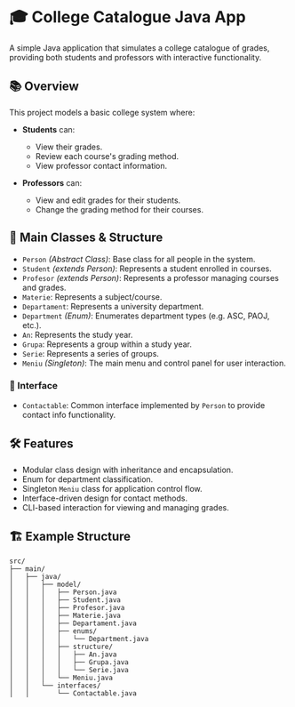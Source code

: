 # 🎓 College Catalogue Java App

A simple Java application that simulates a college catalogue of grades, providing both students and professors with interactive functionality.

## 📚 Overview

This project models a basic college system where:

- **Students** can:
  - View their grades.
  - Review each course's grading method.
  - View professor contact information.

- **Professors** can:
  - View and edit grades for their students.
  - Change the grading method for their courses.

## 🧩 Main Classes & Structure

- `Person` *(Abstract Class)*: Base class for all people in the system.
- `Student` *(extends Person)*: Represents a student enrolled in courses.
- `Profesor` *(extends Person)*: Represents a professor managing courses and grades.
- `Materie`: Represents a subject/course.
- `Departament`: Represents a university department.
- `Department` *(Enum)*: Enumerates department types (e.g. ASC, PAOJ, etc.).
- `An`: Represents the study year.
- `Grupa`: Represents a group within a study year.
- `Serie`: Represents a series of groups.
- `Meniu` *(Singleton)*: The main menu and control panel for user interaction.

### 🧩 Interface

- `Contactable`: Common interface implemented by `Person` to provide contact info functionality.

## 🛠️ Features

- Modular class design with inheritance and encapsulation.
- Enum for department classification.
- Singleton `Meniu` class for application control flow.
- Interface-driven design for contact methods.
- CLI-based interaction for viewing and managing grades.

## 🏗️ Example Structure

```text
src/
├── main/
│   ├── java/
│   │   ├── model/
│   │   │   ├── Person.java
│   │   │   ├── Student.java
│   │   │   ├── Profesor.java
│   │   │   ├── Materie.java
│   │   │   ├── Departament.java
│   │   │   ├── enums/
│   │   │   │   └── Department.java
│   │   │   ├── structure/
│   │   │   │   ├── An.java
│   │   │   │   ├── Grupa.java
│   │   │   │   └── Serie.java
│   │   │   └── Meniu.java
│   │   └── interfaces/
│   │       └── Contactable.java
